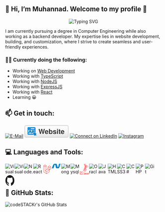 <!---- 👋 Hi, I’m @muhannadsalkini
- 👀 I’m interested in ...
- 🌱 I’m currently learning ...
- 💞️ I’m looking to collaborate on ...
- 📫 How to reach me ...


muhannadsalkini/muhannadsalkini is a ✨ special ✨ repository because its `README.md` (this file) appears on your GitHub profile.
You can click the Preview link to take a look at your changes.
--->

## 👋 Hi, I’m Muhannad. Welcome to my profile 🤗

<p align="center">
<img style="vertical-align:middle" src="https://readme-typing-svg.herokuapp.com?font=Fira+Code&duration=2000&center=true&vCenter=true&pause=800&width=220&height=30&lines=Web+Developer;Mobile+Developer;Software+Developer" alt="Typing SVG"/>
</p>

<p>I am currently pursuing a degree in Computer Engineering while also working as a backend developer. My expertise lies in website development, building, and customization, where I strive to create seamless and user-friendly experiences.</p>


### 👨‍💻 Currently doing the following: 
- Working on [Web Development](/)
- Working with [TypeScript](https://github.com/topics/al-language)
- Working with [NodeJS](https://github.com/topics/al-language)
- Working with [ExpressJS](https://github.com/topics/al-language)
- Working with [React](https://react.dev/)
- Learning 😀

<!--- - Working with [Dynamics AL](https://github.com/topics/al-language)
- Working with [Android](https://github.com/topics/al-language)
- Working with [PHP](https://github.com/topics/android)
- learing everythings 😀 -->


## 📫 Get in touch: 
[![E-Mail](https://img.shields.io/badge/--email?label=E-mail&logo=microsoft-outlook&style=social)](mailto:mohanad.salkini@gmail.com)
[![Website](./--website.svg)](https://muhannad.salkini.me)
[![Connect on LinkedIn](https://img.shields.io/badge/--linkedin?label=LinkedIn&logo=LinkedIn&style=social)](https://www.linkedin.com/in/muhannad-salkini-1971751a5)
[![Instagram](https://img.shields.io/badge/--email?label=Instagram&logo=Instagram&style=social)](https://www.instagram.com/muhannad.salkini)


## 💻 Languages and Tools:
<div>
  <img align="left" alt="Visual Studio Code" width="30px" height="36px" src="https://cdn.jsdelivr.net/gh/devicons/devicon/icons/vscode/vscode-original.svg"/>
  <img align="left" alt="Visual Studio" width="30px" height="36px" src="https://visualstudio.microsoft.com/wp-content/uploads/2021/10/Product-Icon.svg"/>
  <img align="left" alt="Node.js" width="30px" height="36px" src="https://cdn.jsdelivr.net/gh/devicons/devicon/icons/nodejs/nodejs-original.svg"/>
  <img align="left" alt="React" width="30px" height="36px" src="https://cdn.jsdelivr.net/gh/devicons/devicon/icons/react/react-original.svg"/>
  <img align="left" alt="laravel" width="30px" height="36px" src="https://raw.githubusercontent.com/github/explore/56a826d05cf762b2b50ecbe7d492a839b04f3fbf/topics/laravel/laravel.png"  />
  <img align="left" alt=".net" width="30px" height="36px" src="./net.svg"  />
  <img align="left" alt="MongoDB" width="30px" height="36px" src="https://cdn.jsdelivr.net/npm/simple-icons@10.1.0/icons/mongodb.svg"/>
  <img align="left" alt="Mysql" width="30px" height="36px" src="https://cdn.jsdelivr.net/gh/devicons/devicon/icons/mysql/mysql-original-wordmark.svg"/>
  <img align="left" alt="MSsql" width="30px" height="36px" src="./microsoftsqlserver-plain-wordmark.svg"/>
  <img align="left" alt="Oracle" width="30px" height="36px" src="https://cdn.jsdelivr.net/gh/devicons/devicon/icons/oracle/oracle-original.svg"/>
  <img align="left" alt="JavaScript" width="30px" height="36px" src="https://cdn.jsdelivr.net/gh/devicons/devicon/icons/javascript/javascript-original.svg" />
  <img align="left" alt="HTML5" width="30px" height="36px" src="https://cdn.jsdelivr.net/gh/devicons/devicon/icons/html5/html5-original.svg"/>
  <img align="left" alt="CSS3" width="30px" height="36px" src="https://cdn.jsdelivr.net/gh/devicons/devicon/icons/css3/css3-original.svg"/>
  <!--<img align="left" alt="Tailwind" width="30px" height="36px" src="https://cdn.jsdelivr.net/gh/devicons/devicon/icons/tailwindcss/tailwindcss-plain.svg"/>-->
  <img align="left" alt="C#" width="30px" height="36px" src="https://cdn.cdnlogo.com/logos/c/27/c.svg"/>
  <img align="left" alt="PHP" width="30px" height="36px" src="https://pngimg.com/uploads/php/php_PNG25.png"/>
  <img align="left" alt="Git" width="30px" height="36px" src="https://cdn.jsdelivr.net/gh/devicons/devicon/icons/git/git-original.svg"/>
  <img align="left" alt="Githup" width="30px" height="36px" src="./github-original.svg"/>
</div>

<br />
<br />
<br />


## 👾 GitHub Stats:
<img align="left" alt="codeSTACKr's GitHub Stats" src="https://github-readme-stats-two-xi-87.vercel.app/api?username=muhannadsalkini&&show_icons=true&hide_border=false&title_color=ff652f&icon_color=FFE400&bg_color=09131B&text_color=ffffff&border_color=0c1a25" />

<!--[![Website](https://img.shields.io/badge/--email?label=website&logo=&style=social)](https://muhannad.salkini.me)
[![Twitter](https://img.shields.io/badge/--email?label=Twitter&logo=&style=social)](https://twitter.com/muhannadsalkini)
[![Instagram](https://img.shields.io/badge/--email?label=Instagram&logo=&style=social)](https://www.instagram.com/muhannad.salkini)
[![LinkedIn](https://img.shields.io/badge/--email?label=LinkedIn&logo=&style=social)](https://linkedin.com/in/muhannad-salkini-1971751a5)-->


[website]: https://muhannad.salkini.me
[linkedin]: https://linkedin.com/in/muhannad-salkini-1971751a5
[instagram]: https://www.instagram.com/muhannad.salkini
[twitter]: https://twitter.com/muhannadsalkini
<!--[facebook]: https://www.facebook.com/muhannadsalkini02/-->
[youtube]: https://www.youtube.com/@muhannad.salkini



